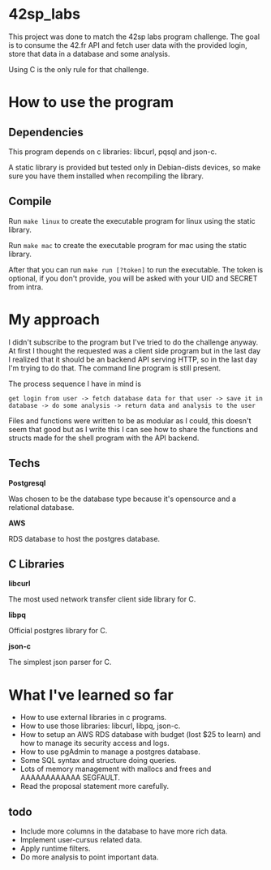 <!-- ## Script to get JWT token
```bash
curl -X POST --data "grant_type=client_credentials&client_id=CLIENT-ID&client_secret=CLIENT-SECRET" https://api.intra.42.fr/oauth/token
```
curl -X POST --data "grant_type=client_credentials&client_id=93ae758ab8266f7c4c419e58a605ea217aef2dd5c0776ac38521328dd9f0391f&client_secret=13c0e6d41d35465e40dbe6a1c67165c59940dc141c3443ddd9484b562187a7a9" https://api.intra.42.fr/oauth/token -->
# 42sp_labs
This project was done to match the 42sp labs program challenge.
The goal is to consume the 42.fr API and fetch user data with the provided login, store that data in a database and some analysis.

Using C is the only rule for that challenge.

# How to use the program
## Dependencies
This program depends on c libraries: libcurl, pqsql and json-c.

A static library is provided but tested only in Debian-dists devices, so make sure you have them installed when recompiling the library.
## Compile
Run ```make linux``` to create the executable program for linux using the static library.

Run ```make mac``` to create the executable program for mac using the static library.

After that you can run ``make run [?token]`` to run the executable.
The token is optional, if you don't provide, you will be asked with your UID and SECRET from intra.

# My approach
I didn't subscribe to the program but I've tried to do the challenge anyway.
At first I thought the requested was a client side program but in the last day I realized that it should be an backend API serving HTTP, so in the last day I'm trying to do that. The command line program is still present.

The process sequence I have in mind is

``get login from user -> fetch database data for that user -> save it in database -> do some analysis -> return data and analysis to the user``

Files and functions were written to be as modular as I could, this doesn't seem that good but as I write this I can see how to share the functions and structs made for the shell program with the API backend.

## Techs
**Postgresql**

Was chosen to be the database type because it's opensource and a relational database.

**AWS**

RDS database to host the postgres database.

## C Libraries

**libcurl**

The most used network transfer client side library for C.

**libpq**

Official postgres library for C.

**json-c**

The simplest json parser for C.

# What I've learned so far
- How to use external libraries in c programs.
- How to use those libraries: libcurl, libpq, json-c.
- How to setup an AWS RDS database with budget (lost $25 to learn) and how to manage its security access and logs.
- How to use pgAdmin to manage a postgres database.
- Some SQL syntax and structure doing queries.
- Lots of memory management with mallocs and frees and AAAAAAAAAAAA SEGFAULT.
- Read the proposal statement more carefully.

## todo
- Include more columns in the database to have more rich data.
- Implement user-cursus related data.
- Apply runtime filters.
- Do more analysis to point important data.
